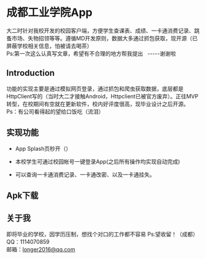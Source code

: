成都工业学院App
====
大二时针对我校开发的校园客户端，方便学生查课表、成绩、一卡通消费记录、跳蚤市场、失物招领等等。遵循MD开发原则，数据大多通过抓包获取，现开源（已屏蔽学校相关信息，怕被请去喝茶）
<br>Ps:第一次这么认真写文章，希望有不合理的地方帮我提出   -----谢谢啦

Introduction
----
功能的实现主要是通过模拟网页登录，通过抓包和爬虫获取数据，底层都是HttpClient写的（当时大二才接触Android，Httpclient已被官方废弃）。正往MVP转型，在校期间有空就在更新软件，校内好评度很高，现毕业设计之后开源。
<br>Ps：有公司看得起的望给口饭吃（流泪）

实现功能
----
* App Splash页秒开（）

* 本校学生可通过校园帐号一键登录App(之后所有操作均实现自动完成)
* 可以查询一卡通消费记录、一卡通改密、以及一卡通挂失。


Apk下载
----

关于我
----
即将毕业的学校，因学历压制，想找个对口的工作都不容易 Ps:望收留！（成都）
<br>QQ：1114070859
<br>邮箱：longer2016@qq.com
